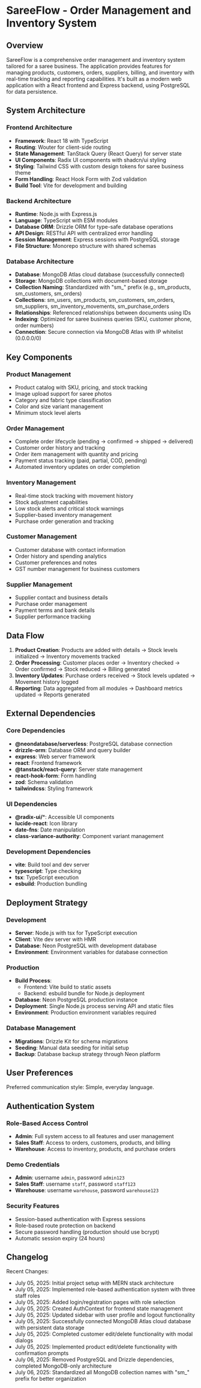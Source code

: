 # SareeFlow - Order Management and Inventory System

## Overview

SareeFlow is a comprehensive order management and inventory system tailored for a saree business. The application provides features for managing products, customers, orders, suppliers, billing, and inventory with real-time tracking and reporting capabilities. It's built as a modern web application with a React frontend and Express backend, using PostgreSQL for data persistence.

## System Architecture

### Frontend Architecture
- **Framework**: React 18 with TypeScript
- **Routing**: Wouter for client-side routing
- **State Management**: TanStack Query (React Query) for server state
- **UI Components**: Radix UI components with shadcn/ui styling
- **Styling**: Tailwind CSS with custom design tokens for saree business theme
- **Form Handling**: React Hook Form with Zod validation
- **Build Tool**: Vite for development and building

### Backend Architecture
- **Runtime**: Node.js with Express.js
- **Language**: TypeScript with ESM modules
- **Database ORM**: Drizzle ORM for type-safe database operations
- **API Design**: RESTful API with centralized error handling
- **Session Management**: Express sessions with PostgreSQL storage
- **File Structure**: Monorepo structure with shared schemas

### Database Architecture
- **Database**: MongoDB Atlas cloud database (successfully connected)
- **Storage**: MongoDB collections with document-based storage
- **Collection Naming**: Standardized with "sm_" prefix (e.g., sm_products, sm_customers, sm_orders)
- **Collections**: sm_users, sm_products, sm_customers, sm_orders, sm_suppliers, sm_inventory_movements, sm_purchase_orders
- **Relationships**: Referenced relationships between documents using IDs
- **Indexing**: Optimized for saree business queries (SKU, customer phone, order numbers)
- **Connection**: Secure connection via MongoDB Atlas with IP whitelist (0.0.0.0/0)

## Key Components

### Product Management
- Product catalog with SKU, pricing, and stock tracking
- Image upload support for saree photos
- Category and fabric type classification
- Color and size variant management
- Minimum stock level alerts

### Order Management
- Complete order lifecycle (pending → confirmed → shipped → delivered)
- Customer order history and tracking
- Order item management with quantity and pricing
- Payment status tracking (paid, partial, COD, pending)
- Automated inventory updates on order completion

### Inventory Management
- Real-time stock tracking with movement history
- Stock adjustment capabilities
- Low stock alerts and critical stock warnings
- Supplier-based inventory management
- Purchase order generation and tracking

### Customer Management
- Customer database with contact information
- Order history and spending analytics
- Customer preferences and notes
- GST number management for business customers

### Supplier Management
- Supplier contact and business details
- Purchase order management
- Payment terms and bank details
- Supplier performance tracking

## Data Flow

1. **Product Creation**: Products are added with details → Stock levels initialized → Inventory movements tracked
2. **Order Processing**: Customer places order → Inventory checked → Order confirmed → Stock reduced → Billing generated
3. **Inventory Updates**: Purchase orders received → Stock levels updated → Movement history logged
4. **Reporting**: Data aggregated from all modules → Dashboard metrics updated → Reports generated

## External Dependencies

### Core Dependencies
- **@neondatabase/serverless**: PostgreSQL database connection
- **drizzle-orm**: Database ORM and query builder
- **express**: Web server framework
- **react**: Frontend framework
- **@tanstack/react-query**: Server state management
- **react-hook-form**: Form handling
- **zod**: Schema validation
- **tailwindcss**: Styling framework

### UI Dependencies
- **@radix-ui/***: Accessible UI components
- **lucide-react**: Icon library
- **date-fns**: Date manipulation
- **class-variance-authority**: Component variant management

### Development Dependencies
- **vite**: Build tool and dev server
- **typescript**: Type checking
- **tsx**: TypeScript execution
- **esbuild**: Production bundling

## Deployment Strategy

### Development
- **Server**: Node.js with tsx for TypeScript execution
- **Client**: Vite dev server with HMR
- **Database**: Neon PostgreSQL with development database
- **Environment**: Environment variables for database connection

### Production
- **Build Process**: 
  - Frontend: Vite build to static assets
  - Backend: esbuild bundle for Node.js deployment
- **Database**: Neon PostgreSQL production instance
- **Deployment**: Single Node.js process serving API and static files
- **Environment**: Production environment variables required

### Database Management
- **Migrations**: Drizzle Kit for schema migrations
- **Seeding**: Manual data seeding for initial setup
- **Backup**: Database backup strategy through Neon platform

## User Preferences

Preferred communication style: Simple, everyday language.

## Authentication System

### Role-Based Access Control
- **Admin**: Full system access to all features and user management
- **Sales Staff**: Access to orders, customers, products, and billing
- **Warehouse**: Access to inventory, products, and purchase orders

### Demo Credentials
- **Admin**: username `admin`, password `admin123`
- **Sales Staff**: username `staff`, password `staff123`  
- **Warehouse**: username `warehouse`, password `warehouse123`

### Security Features
- Session-based authentication with Express sessions
- Role-based route protection on backend
- Secure password handling (production should use bcrypt)
- Automatic session expiry (24 hours)

## Changelog

Recent Changes:
- July 05, 2025: Initial project setup with MERN stack architecture
- July 05, 2025: Implemented role-based authentication system with three staff roles
- July 05, 2025: Added login/registration pages with role selection
- July 05, 2025: Created AuthContext for frontend state management
- July 05, 2025: Updated sidebar with user profile and logout functionality
- July 05, 2025: Successfully connected MongoDB Atlas cloud database with persistent data storage
- July 05, 2025: Completed customer edit/delete functionality with modal dialogs
- July 05, 2025: Implemented product edit/delete functionality with confirmation prompts
- July 06, 2025: Removed PostgreSQL and Drizzle dependencies, completed MongoDB-only architecture
- July 06, 2025: Standardized all MongoDB collection names with "sm_" prefix for better organization